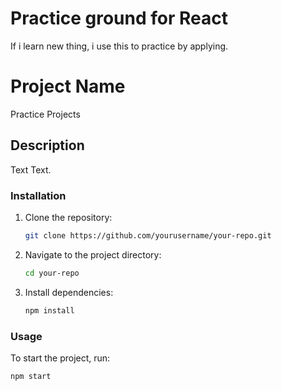 # Practice ground for React

If i learn new thing, i use this to practice by applying. 

# Project Name
Practice Projects

## Description
Text Text.

### Installation
1. Clone the repository:
    ```bash
    git clone https://github.com/yourusername/your-repo.git
    ```
2. Navigate to the project directory:
    ```bash
    cd your-repo
    ```
3. Install dependencies:
    ```bash
    npm install
    ```

### Usage
To start the project, run:
```bash
npm start
